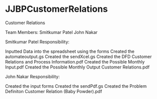 # JJBPCustomerRelations
Customer Relations

Team Members: 
Smitkumar Patel
John Nakar

Smitkumar Patel Responsibility: 

Inputted Data into the spreadsheet using the forms
Created the automateoutput.gs
Created the sendXcel.gs
Created the DFD Customer Relations and Process Information.pdf
Created the Possible Monthly Input.pdf
Created the Possible Monthly Output Customer Relations.pdf


John Nakar Responsibility:

Created the input forms 
Created the sendPdf.gs
Created the Problem Definiton Customer Relation (Baby Powder).pdf
